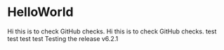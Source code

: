 # HelloWorld
Hi this is to check GitHub checks.
Hi this is to check GitHub checks.
test test test test
Testing the release v6.2.1
